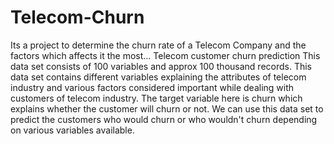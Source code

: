 # Telecom-Churn
Its a project to determine the churn rate of a Telecom Company and the factors which affects it the most...
Telecom customer churn prediction
This data set consists of 100 variables and approx 100 thousand records. This data set contains different variables explaining the attributes of telecom industry and various factors considered important while dealing with customers of telecom industry. The target variable here is churn which explains whether the customer will churn or not. We can use this data set to predict the customers who would churn or who wouldn't churn depending on various variables available.
